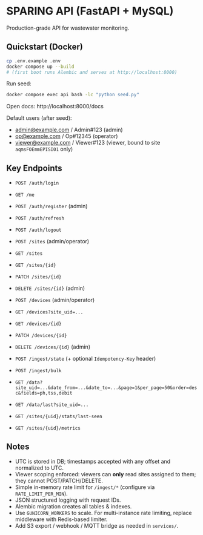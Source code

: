 # SPARING API (FastAPI + MySQL)

Production-grade API for wastewater monitoring.

## Quickstart (Docker)

```bash
cp .env.example .env
docker compose up --build
# (first boot runs Alembic and serves at http://localhost:8000)
```

Run seed:
```bash
docker compose exec api bash -lc "python seed.py"
```

Open docs: http://localhost:8000/docs

Default users (after seed):
- admin@example.com / Admin#123 (admin)
- op@example.com / Op#12345 (operator)
- viewer@example.com / Viewer#123 (viewer, bound to site `aqmsFOEmmEPISI01` only)

## Key Endpoints

- `POST /auth/login`
- `GET /me`
- `POST /auth/register` (admin)
- `POST /auth/refresh`
- `POST /auth/logout`

- `POST /sites` (admin/operator)
- `GET /sites`
- `GET /sites/{id}`
- `PATCH /sites/{id}`
- `DELETE /sites/{id}` (admin)

- `POST /devices` (admin/operator)
- `GET /devices?site_uid=...`
- `GET /devices/{id}`
- `PATCH /devices/{id}`
- `DELETE /devices/{id}` (admin)

- `POST /ingest/state` (+ optional `Idempotency-Key` header)
- `POST /ingest/bulk`

- `GET /data?site_uid=...&date_from=...&date_to=...&page=1&per_page=50&order=desc&fields=ph,tss,debit`
- `GET /data/last?site_uid=...`

- `GET /sites/{uid}/stats/last-seen`
- `GET /sites/{uid}/metrics`

## Notes

- UTC is stored in DB; timestamps accepted with any offset and normalized to UTC.
- Viewer scoping enforced: viewers can **only** read sites assigned to them; they cannot POST/PATCH/DELETE.
- Simple in-memory rate limit for `/ingest/*` (configure via `RATE_LIMIT_PER_MIN`).
- JSON structured logging with request IDs.
- Alembic migration creates all tables & indexes.
- Use `GUNICORN_WORKERS` to scale. For multi-instance rate limiting, replace middleware with Redis-based limiter.
- Add S3 export / webhook / MQTT bridge as needed in `services/`.

